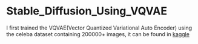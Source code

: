 # Stable_Diffusion_Using_VQVAE

I first trained the VQVAE(Vector Quantized Variational Auto Encoder) using the celeba dataset containing 200000+ images, it can be found in [kaggle](https://www.kaggle.com/datasets/jessicali9530/celeba-dataset)
